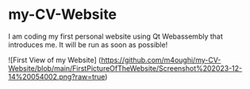 # my-CV-Website
I am coding my first personal website using Qt Webassembly that introduces me. It will be run as soon as possible!

![First View of my Website] (https://github.com/m4oughi/my-CV-Website/blob/main/FirstPictureOfTheWebsite/Screenshot%202023-12-14%20054002.png?raw=true)
